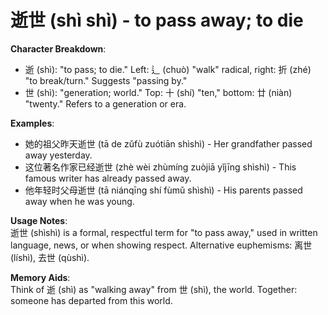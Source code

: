 # **逝世 (shì shì) - to pass away; to die**

**Character Breakdown**:  
- 逝 (shì): "to pass; to die." Left: 辶 (chuò) "walk" radical, right: 折 (zhé) "to break/turn." Suggests "passing by."  
- 世 (shì): "generation; world." Top: 十 (shí) "ten," bottom: 廿 (niàn) "twenty." Refers to a generation or era.

**Examples**:  
- 她的祖父昨天逝世 (tā de zǔfù zuótiān shìshì) - Her grandfather passed away yesterday.  
- 这位著名作家已经逝世 (zhè wèi zhùmíng zuòjiā yǐjīng shìshì) - This famous writer has already passed away.  
- 他年轻时父母逝世 (tā niánqīng shí fùmǔ shìshì) - His parents passed away when he was young.

**Usage Notes**:  
逝世 (shìshì) is a formal, respectful term for "to pass away," used in written language, news, or when showing respect. Alternative euphemisms: 离世 (líshì), 去世 (qùshì).

**Memory Aids**:  
Think of 逝 (shì) as "walking away" from 世 (shì), the world. Together: someone has departed from this world.